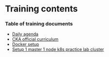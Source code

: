 # Training contents
### Table of training documents 
- [Daily agenda](agenda.md)
- [CKA official curriculum](CKA_Curriculum_v1.25.pdf)
- [Docker setup](../../dockersetup.md)
- [Setup 1 master 1 node k8s practice lab cluster](https://mevijay.com/blog/k8ssetup/)
